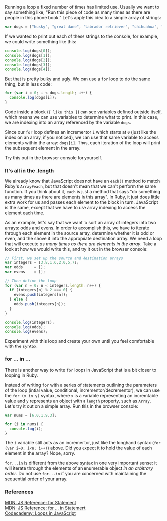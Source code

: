 Running a loop a fixed number of times has limited use.  Usually we want to say something like, "Run this piece of code as many times as there are people in this phone book."  Let's apply this idea to a simple array of strings:

```javascript
var dogs = ["husky", "great dane", "labrador retriever", "chihuahua", "terrier"];
```

If we wanted to print out each of these strings to the console, for example, we could write something like this:

```javascript
console.log(dogs[0]);
console.log(dogs[1]);
console.log(dogs[2]);
console.log(dogs[3]);
console.log(dogs[4]);
```

But that is pretty bulky and ugly. We can use a `for` loop to do the same thing, but in less code:

```javascript
for (var i = 0; i < dogs.length; i++) {
  console.log(dogs[i]);
}
```

Code inside a block (`{ like this }`) can see variables defined outside itself, which means we can use variables to determine what to print. In this case, we are indexing into an array referenced by the variable `dogs`.

Since our `for` loop defines an incrementor `i` which starts at `0` (just like the index on an array, if you noticed), we can use that same variable to access elements within the array: `dogs[i]`. Thus, each iteration of the loop will print the subsequent element in the array.

Try this out in the browser console for yourself.

### It's all in the .length

We already know that JavaScript does not have an `each()` method to match Ruby's `Array#each`, but that doesn't mean that we can't perform the same function.  If you think about it, `each` is just a method that says "do something as many times as there are elements in this array".  In Ruby, it just does little extra work for us and passes each element to the block in turn. JavaScript is the same, except that we have to use array indexing to access the element each time.

As an example, let's say that we want to sort an array of integers into two arrays: odds and evens.  In order to accomplish this, we have to iterate through each element in the source array, determine whether it is odd or even, and the shove it into the appropriate destination array.  We need a loop that will execute *as many times as there are elements in the array*.  Take a look at how we would write this, and try it out in the browser console:

```javascript
// First, we set up the source and destination arrays
var integers = [3,8,1,6,2,0,5,7];
var odds     = [];
var evens    = [];

// Then define the loop
for (var n = 0; n < integers.length; n++) {
  if (integers[n] % 2 === 0) {
    evens.push(integers[n]);
  } else {
    odds.push(integers[n]);
  }
}

console.log(integers);
console.log(odds);
console.log(evens);
```

Experiment with this loop and create your own until you feel comfortable with the syntax.

### for ... in ...

There is another way to write `for` loops in JavaScript that is a bit closer to looping in Ruby.

Instead of writing `for` with a series of statements outlining the parameters of the loop (intial value, conditional, incrementor/decrementor), we can use the `for (x in y)` syntax, where `x` is a variable representing an incremtable value and `y` represents an object with a `length` property, such as `Array`. Let's try it out on a simple array. Run this in the browser console:

```javascript
var nums = [6,0,1,9,3];

for (i in nums) {
  console.log(i);
}
```

The `i` variable still acts as an incrementor, just like the longhand syntax (`for (var i=0; i<n; i++)`) above.  Did you expect it to hold the value of each element in the array?  Nope, sorry.

`for...in` is different from the above syntax in one very important sense: it will iterate through the elements of an enumerable object *in an arbitrary order*.  Do not use `for...in` if you are concerned with maintaining the sequential order of your array.


### References

[MDN: JS Reference: for Statement](https://developer.mozilla.org/en/JavaScript/Reference/Statements/for)<br>
[MDN: JS Reference: for ... in Statement](https://developer.mozilla.org/en/JavaScript/Reference/Statements/for...in)<br>
[Codecademy: Loops in JavaScript](http://www.codecademy.com/courses/loops)